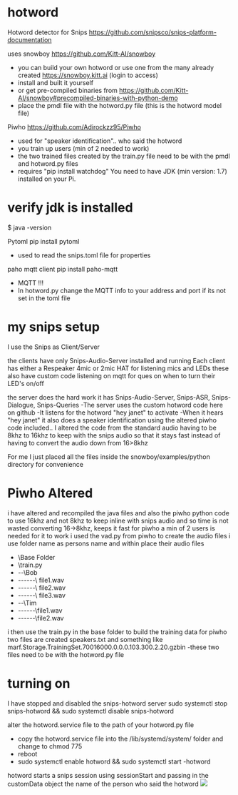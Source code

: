 # hotword

Hotword detector for Snips
https://github.com/snipsco/snips-platform-documentation

uses snowboy https://github.com/Kitt-AI/snowboy 
- you can build your own hotword or use one from the many already created https://snowboy.kitt.ai (login to access)
- install and built it yourself
- or get pre-compiled binaries from https://github.com/Kitt-AI/snowboy#precompiled-binaries-with-python-demo
- place the pmdl file with the hotword.py file (this is the hotword model file)


Piwho https://github.com/Adirockzz95/Piwho
- used for "speaker identification".. who said the hotword
- you train up users (min of 2 needed to work)
- the two trained files created by the train.py file need to be with the pmdl and hotword.py files
- requires "pip install watchdog"
You need to have JDK (min version: 1.7) installed on your Pi.

# verify jdk is installed
$ java -version

Pytoml pip install pytoml
- used to read the snips.toml file for properties

paho mqtt client pip install paho-mqtt
- MQTT !!!
- In hotword.py change the MQTT info to your address and port if its not set in the toml file


# my snips setup
I use the Snips as Client/Server 

the clients have only Snips-Audio-Server installed and running Each client has either a Respeaker 4mic or 2mic HAT for listening mics and LEDs these also have custom code listening on mqtt for ques on when to turn their LED's on/off

the server does the hard work it has Snips-Audio-Server, Snips-ASR, Snips-Dialogue, Snips-Queries -The server uses the custom hotword code here on github -It listens for the hotword "hey janet" to activate -When it hears "hey janet" it also does a speaker identification using the altered piwho code included.. I altered the code from the standard audio having to be 8khz to 16khz to keep with the snips audio so that it stays fast instead of having to convert the audio down from 16>8khz

For me I just placed all the files inside the snowboy/examples/python directory for convenience 

# Piwho Altered

i have altered and recompiled the java files and also the piwho python code to use 16khz and not 8khz to keep inline with snips audio and so time is not wasted converting 16->8khz, keeps it fast
for piwho a min of 2 users is needed for it to work
i used the vad.py from piwho to create the audio files
i use folder name as persons name and within place their audio files

- \Base Folder
- \train.py
- --\Bob
- ------\ file1.wav 
- ------\ file2.wav 
- ------\ file3.wav
- --\Tim 
- ------\file1.wav 
- ------\file2.wav

i then use the train.py in the base folder to build the training data for piwho
two files are created speakers.txt and something like marf.Storage.TrainingSet.70016000.0.0.0.103.300.2.20.gzbin -these two files need to be with the hotword.py file


# turning on
I have stopped and disabled the snips-hotword server
sudo systemctl stop snips-hotword && sudo systemctl disable snips-hotword

alter the hotword.service file to the path of your hotword.py file
- copy the hotword.service file into the /lib/systemd/system/ folder and change to chmod 775
- reboot
- sudo systemctl enable hotword && sudo systemctl start -hotword

hotword starts a snips session using sessionStart and passing in the customData object the name of the person who said the hotword
![](https://github.com/oziee/hotword/blob/master/images/mqtt.jpg?raw=true)
